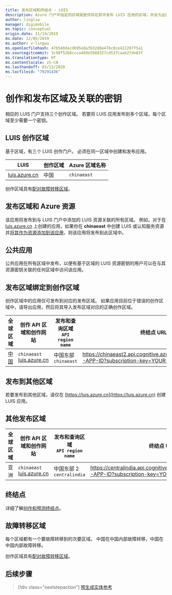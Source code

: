 ```yaml
---
title: 发布区域和终结点 - LUIS
description: Azure 门户中指定的区域就是你将在其中发布 LUIS 应用的区域，并会为此同一区域生成一个终结点 URL。
author: lingliw
manager: digimobile
ms.topic: conceptual
origin.date: 11/19/2019
ms.date: 12/05/2019
ms.author: v-lingwu
ms.openlocfilehash: 47b540dacd695e8afb32d0e47bc0ce422287f5a1
ms.sourcegitcommit: 3c98f52b6ccca469e598d327cd537caab2fde83f
ms.translationtype: HT
ms.contentlocale: zh-CN
ms.lasthandoff: 03/13/2020
ms.locfileid: "79291436"
---
```

# <a name="authoring-and-publishing-regions-and-the-associated-keys"></a>创作和发布区域及关联的密钥

相应的 LUIS 门户支持三个创作区域。 若要将 LUIS 应用发布到多个区域，每个区域至少需要一个密钥。

<a name="luis-website"></a>

## <a name="luis-authoring-regions"></a>LUIS 创作区域
基于区域，有三个 LUIS 创作门户。 必须在同一区域中创建和发布应用。

|LUIS|创作区域|Azure 区域名称|
|--|--|--|
|[luis.azure.cn][luis.azure.cn]|中国| `chinaeast`|

创作区域具有[配对故障转移区域](https://docs.microsoft.com/azure/best-practices-availability-paired-regions)。 

<a name="regions-and-azure-resources"></a>

## 发布区域和 Azure 资源 <a name="publishing-regions"></a>
该应用将发布到与 LUIS 门户中添加的 LUIS 资源关联的所有区域。 例如，对于在 [luis.azure.cn][luis.azure.cn] 上创建的应用，如果你在 **chinaeast** 中创建 LUIS 或认知服务资源并[将其作为资源添加到该应用](luis-how-to-azure-subscription.md)，则该应用将发布到此区域中。 

## <a name="public-apps"></a>公共应用
公共应用在所有区域中发布，以便有基于区域的 LUIS 资源密钥的用户可以在与其资源密钥关联的任何区域中访问该应用。

<a name="publishing-regions"></a>

## <a name="publishing-regions-are-tied-to-authoring-regions"></a>发布区域绑定到创作区域

创作区域中的应用仅可发布到对应的发布区域。 如果应用目前位于错误的创作区域中，请导出应用，然后将其导入发布区域对应的正确创作区域。

 全球区域 | 创作 API 区域和创作网站| 发布和查询区域<br>`API region name`   |  终结点 URL 格式   |
|-----|------|------|------|
| [中国](#publishing-to-china) | `chinaeast`<br>[luis.azure.cn][luis.azure.cn]| 中国东部<br>`chinaeast`     |  https://chinaeast2.api.cognitive.azure.cn/luis/v2.0/apps/YOUR-APP-ID?subscription-key=YOUR-SUBSCRIPTION-KEY   |

## <a name="publishing-to-other-regions"></a>发布到其他区域

若要发布到其他区域，请仅在 [https://luis.azure.cn](https://luis.azure.cn) 创建 LUIS 应用。 

## <a name="other-publishing-regions"></a>其他发布区域

 全球区域 | 创作 API 区域和创作网站| 发布和查询区域<br>`API region name`   |  终结点 URL 格式   |
|-----|------|------|------|
| 亚洲 | `chinaeast`<br>[luis.azure.cn][luis.azure.cn]| 中国东部 2<br>`centralindia` |  https://centralindia.api.cognitive.azure.cn/luis/v2.0/apps/YOUR-APP-ID?subscription-key=YOUR-SUBSCRIPTION-KEY   |


## <a name="endpoints"></a>终结点

详细了解[创作和预测终结点](developer-reference-resource.md)。

## <a name="failover-regions"></a>故障转移区域

每个区域都有一个要故障转移到的次要区域。 中国在中国内部故障转移，中国在中国内部故障转移。

创作区域具有[配对故障转移区域](https://docs.microsoft.com/azure/best-practices-availability-paired-regions)。 

## <a name="next-steps"></a>后续步骤

> [!div class="nextstepaction"]
> [预生成实体参考](./luis-reference-prebuilt-entities.md)

 [luis.azure.cn]: https://luis.azure.cn
 [luis.azure.cn]: https://luis.azure.cn




